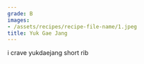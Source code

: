 ```yaml
---
grade: B
images:
- /assets/recipes/recipe-file-name/1.jpeg
title: Yuk Gae Jang
---
```

<!-- stub -->

<!-- endstub -->

i crave yukdaejang short rib